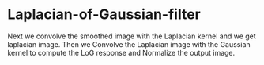 # Laplacian-of-Gaussian-filter
Next we convolve the smoothed image with the Laplacian kernel and we get laplacian image. Then we Convolve the Laplacian image with the Gaussian kernel to compute the LoG response and Normalize the output image.
